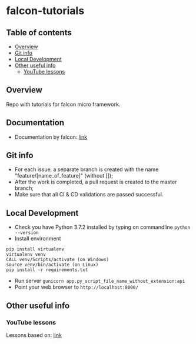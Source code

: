 # falcon-tutorials

## Table of contents
- [Overview](#Overview)
- [Git info](#Git-info)
- [Local Development](#Local-Development)
- [Other useful info](#Other-useful-info)
	- [YouTube lessons](#YouTube-lessons)

## Overview
Repo with tutorials for falcon micro framework. 

## Documentation
* Documentation by falcon: [link](https://falconframework.org/)

## Git info
* For each issue, a separate branch is created with the name "feature/[name_of_feature]" (without []);
* After the work is completed, a pull request is created to the master branch;
* Make sure that all CI & CD validations are passed successful.

## Local Development
* Check you have Python 3.7.2 installed by typing on commandline `python --version`
* Install environment
```
pip install virtualenv
virtualenv venv
CALL venv/Scripts/activate (on Windows)
source venv/bin/activate (on Linux)
pip install -r requirements.txt
```
* Run server `gunicorn app.py_script_file_name_without_extension:api`
* Point your web browser to `http://localhost:8000/`

## Other useful info

### YouTube lessons
Lessons based on: [link](https://www.youtube.com/watch?v=vHbdyL9aZ-M&list=PLLhEJK7fQIxBzJtrjyVDu6RGhSCTmo5rH&index=1)

